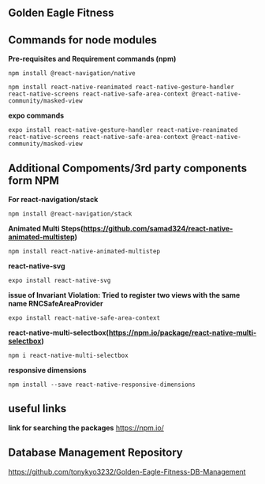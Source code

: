 ## Golden Eagle Fitness

## Commands for node modules
**Pre-requisites and Requirement commands (npm)**
```
npm install @react-navigation/native
```
```
npm install react-native-reanimated react-native-gesture-handler react-native-screens react-native-safe-area-context @react-native-community/masked-view
```
**expo commands**
```
expo install react-native-gesture-handler react-native-reanimated react-native-screens react-native-safe-area-context @react-native-community/masked-view
```

## Additional Compoments/3rd party components form NPM
**For react-navigation/stack**
```
npm install @react-navigation/stack
```
**Animated Multi Steps(https://github.com/samad324/react-native-animated-multistep)**
```
npm install react-native-animated-multistep
```
**react-native-svg**
```
expo install react-native-svg
```
**issue of Invariant Violation: Tried to register two views with the same name RNCSafeAreaProvider**
```
expo install react-native-safe-area-context
```
**react-native-multi-selectbox(https://npm.io/package/react-native-multi-selectbox)**
```
npm i react-native-multi-selectbox
```
**responsive dimensions**
```
npm install --save react-native-responsive-dimensions
```
## useful links
**link for searching the packages**
https://npm.io/

## Database Management Repository
https://github.com/tonykyo3232/Golden-Eagle-Fitness-DB-Management